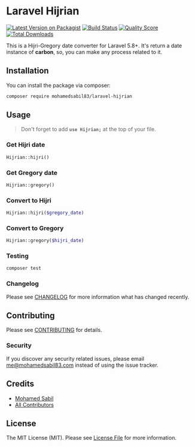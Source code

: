 # Laravel Hijrian

[![Latest Version on Packagist](https://img.shields.io/packagist/v/mohamedsabil83/laravel-hijrian.svg?style=flat-square)](https://packagist.org/packages/mohamedsabil83/laravel-hijrian)
[![Build Status](https://img.shields.io/travis/mohamedsabil83/laravel-hijrian/master.svg?style=flat-square)](https://travis-ci.org/mohamedsabil83/laravel-hijrian)
[![Quality Score](https://img.shields.io/scrutinizer/g/mohamedsabil83/laravel-hijrian.svg?style=flat-square)](https://scrutinizer-ci.com/g/mohamedsabil83/laravel-hijrian)
[![Total Downloads](https://img.shields.io/packagist/dt/mohamedsabil83/laravel-hijrian.svg?style=flat-square)](https://packagist.org/packages/mohamedsabil83/laravel-hijrian)

This is a Hijri-Gregory date converter for Laravel 5.8+. It's return a date instance of **carbon**, so, you can make any process related to it.

## Installation

You can install the package via composer:

```bash
composer require mohamedsabil83/laravel-hijrian
```

## Usage

> Don't forget to add **`use Hijrian;`** at the top of your file.

### Get Hijri date

```php
Hijrian::hijri()
```

### Get Gregory date

```php
Hijrian::gregory()
```

### Convert to Hijri

```php
Hijrian::hijri($gregory_date)
```

### Convert to Gregory

```php
Hijrian::gregory($hijri_date)
```

### Testing

```bash
composer test
```

### Changelog

Please see [CHANGELOG](CHANGELOG.md) for more information what has changed recently.

## Contributing

Please see [CONTRIBUTING](CONTRIBUTING.md) for details.

### Security

If you discover any security related issues, please email me@mohamedsabil83.com instead of using the issue tracker.

## Credits

- [Mohamed Sabil](https://github.com/mohamedsabil83)
- [All Contributors](../../contributors)

## License

The MIT License (MIT). Please see [License File](LICENSE.md) for more information.

